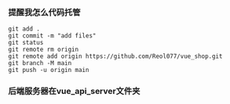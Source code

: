 ### 提醒我怎么代码托管
```
git add .
git commit -m "add files"
git status
git remote rm origin
git remote add origin https://github.com/Reol077/vue_shop.git
git branch -M main
git push -u origin main
```
### 后端服务器在vue_api_server文件夹
